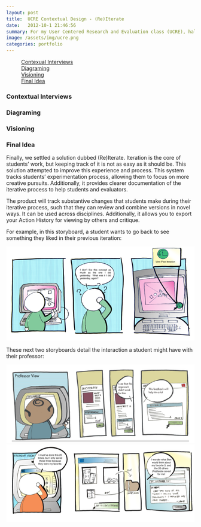 ```yaml
---
layout: post
title:  UCRE Contextual Design - (Re)Iterate
date:   2012-10-1 21:46:56
summary: For my User Centered Research and Evaluation class (UCRE), half of the semester was focused on a contextual design project. For this project, my team and I explored the idea of how we could improve the way students complete assignments. We developed the (Re)Iterate solution, an assignment portal that would allow for students to perform iterations on assignment and receive feedback from instructors and other students, all while tracking their various iterations. 
image: /assets/img/ucre.png
categories: portfolio
---
```



<div data-magellan-expedition="fixed">
    <dl class="sub-nav">
        <dd data-magellan-arrival="ci"><a href="#ci">Contexual Interviews</a></dd>
        <dd data-magellan-arrival="diagram"><a href="#diagram">Diagraming</a></dd>
        <dd data-magellan-arrival="visioning"><a href="#visioning">Visioning</a></dd>
        <dd data-magellan-arrival="idea"><a href="#idea">Final Idea</a></dd>
    </dl>
</div>

<a name="ci"></a>
<h3 data-magellan-destination="ci">Contextual Interviews</h3>

<a name="diagram"></a>
<h3 data-magellan-destination="diagram">Diagraming</h3>

<a name="visioning"></a>
<h3 data-magellan-destination="visioning">Visioning</h3>

<a name="idea"></a>
<h3 data-magellan-destination="idea">Final Idea</h3>

Finally, we settled a solution dubbed (Re)Iterate. Iteration is the core of students’ work, but keeping track of it is not as easy as it should be. This solution attempted to improve this experience and process. This system tracks students’ experimentation process, allowing them to focus on more creative pursuits. Additionally, it provides clearer documentation of the iterative process to help students and evaluators.

The product will track substantive changes that students make during their iterative process, such that they can review and combine versions in novel ways. It can be used across disciplines. Additionally, it allows you to export your Action History for viewing by others and critique. 

For example, in this storyboard, a student wants to go back to see something they liked in their previous iteration:
<div class="row">
    <img class="th" src="/assets/img/ucre/storyboard_1.png">
</div>

These next two storyboards detail the interaction a student might have with their professor:

<div class="row">
    <img class="th" src="/assets/img/ucre/storyboard_2.png">
</div>
<div class="row">
    <img class="th" src="/assets/img/ucre/storyboard_3.png">
</div>
